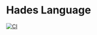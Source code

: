 # Hades Language

[![CI](https://github.com/dhruvrajvanshi/hades2/actions/workflows/ci.yml/badge.svg)](https://github.com/dhruvrajvanshi/hades2/actions/workflows/ci.yml)
